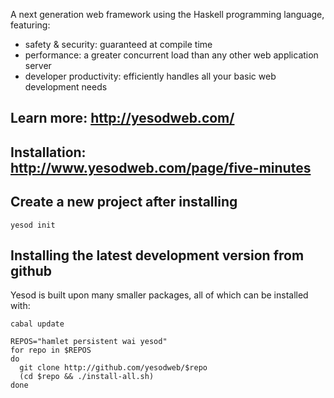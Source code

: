 A next generation web framework using the Haskell programming language, featuring:
  * safety & security: guaranteed at compile time
  * performance: a greater concurrent load than any other web application server
  * developer productivity: efficiently handles all your basic web development needs

## Learn more: http://yesodweb.com/


## Installation: http://www.yesodweb.com/page/five-minutes


## Create a new project after installing

    yesod init


## Installing the latest development version from github

Yesod is built upon many smaller packages, all of which can be installed with:

    cabal update

    REPOS="hamlet persistent wai yesod"
    for repo in $REPOS
    do
      git clone http://github.com/yesodweb/$repo
      (cd $repo && ./install-all.sh)
    done

